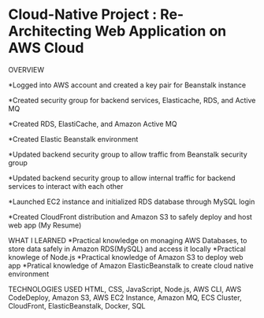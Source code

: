 # Cloud-Native Project : Re-Architecting Web Application on AWS Cloud

OVERVIEW

*Logged into AWS account and created a key pair for Beanstalk instance

*Created security group for backend services, Elasticache, RDS, and Active MQ

*Created RDS, ElastiCache, and Amazon Active MQ

*Created Elastic Beanstalk environment

*Updated backend security group to allow traffic from Beanstalk security group

*Updated backend security group to allow internal traffic for backend services to interact with each other

*Launched EC2 instance and initialized RDS database through MySQL login

*Created CloudFront distribution and Amazon S3 to safely deploy and host web app (My Resume) 




WHAT I LEARNED
*Practical knowledge on monaging AWS Databases, to store data safely in Amazon RDS(MySQL) and access it locally
*Practical knowlege of Node.js
*Practical knowledge of Amazon S3 to deploy web app
*Pratical knowledge of Amazon ElasticBeanstalk to create cloud native environment



TECHNOLOGIES USED
HTML, CSS, JavaScript, Node.js, AWS CLI, AWS CodeDeploy, Amazon S3, AWS EC2 Instance, Amazon MQ, ECS Cluster, CloudFront, ElasticBeanstalk, Docker, SQL 

